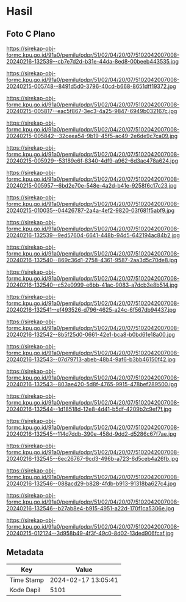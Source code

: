 # Hasil

## Foto C Plano

https://sirekap-obj-formc.kpu.go.id/91a0/pemilu/pdpr/51/02/04/20/07/5102042007008-20240216-132539--cb7e7d2d-b31e-44da-8ed8-00beeb443535.jpg

https://sirekap-obj-formc.kpu.go.id/91a0/pemilu/pdpr/51/02/04/20/07/5102042007008-20240215-005748--8491d5d0-3796-40cd-b668-8651dff19372.jpg

https://sirekap-obj-formc.kpu.go.id/91a0/pemilu/pdpr/51/02/04/20/07/5102042007008-20240215-005817--eac5f867-3ec3-4a25-9847-6949b032167c.jpg

https://sirekap-obj-formc.kpu.go.id/91a0/pemilu/pdpr/51/02/04/20/07/5102042007008-20240215-005842--32ceea54-9b19-45f5-ac49-2e6de9c7ca09.jpg

https://sirekap-obj-formc.kpu.go.id/91a0/pemilu/pdpr/51/02/04/20/07/5102042007008-20240215-005929--53189e6f-8340-4df9-a962-6d3ac478a624.jpg

https://sirekap-obj-formc.kpu.go.id/91a0/pemilu/pdpr/51/02/04/20/07/5102042007008-20240215-005957--6bd2e70e-548e-4a2d-b41e-9258f6c17c23.jpg

https://sirekap-obj-formc.kpu.go.id/91a0/pemilu/pdpr/51/02/04/20/07/5102042007008-20240215-010035--04426787-2a4a-4ef2-9820-03f681f5abf9.jpg

https://sirekap-obj-formc.kpu.go.id/91a0/pemilu/pdpr/51/02/04/20/07/5102042007008-20240216-132539--9ed57604-6641-448b-94d5-642194ac84b2.jpg

https://sirekap-obj-formc.kpu.go.id/91a0/pemilu/pdpr/51/02/04/20/07/5102042007008-20240216-132540--869c36d1-2758-4361-9587-2aa3d5c70de8.jpg

https://sirekap-obj-formc.kpu.go.id/91a0/pemilu/pdpr/51/02/04/20/07/5102042007008-20240216-132540--c52e0999-e6bb-41ac-9083-a7dcb3e8b514.jpg

https://sirekap-obj-formc.kpu.go.id/91a0/pemilu/pdpr/51/02/04/20/07/5102042007008-20240216-132541--ef493526-d796-4625-a24c-6f567db94437.jpg

https://sirekap-obj-formc.kpu.go.id/91a0/pemilu/pdpr/51/02/04/20/07/5102042007008-20240216-132542--8b5f25d0-0661-42e1-bca8-b0bd61e18a00.jpg

https://sirekap-obj-formc.kpu.go.id/91a0/pemilu/pdpr/51/02/04/20/07/5102042007008-20240216-132543--07d79713-abeb-48b4-9af6-b3bb46150f42.jpg

https://sirekap-obj-formc.kpu.go.id/91a0/pemilu/pdpr/51/02/04/20/07/5102042007008-20240216-132543--803ae420-5d8f-4765-9915-478bef289500.jpg

https://sirekap-obj-formc.kpu.go.id/91a0/pemilu/pdpr/51/02/04/20/07/5102042007008-20240216-132544--1d18518d-12e8-4d41-b5df-4209b2c9ef7f.jpg

https://sirekap-obj-formc.kpu.go.id/91a0/pemilu/pdpr/51/02/04/20/07/5102042007008-20240216-132545--114d7ddb-390e-458d-9dd2-d5286c67f7ae.jpg

https://sirekap-obj-formc.kpu.go.id/91a0/pemilu/pdpr/51/02/04/20/07/5102042007008-20240216-132545--6ec26767-9cd3-496b-a723-6d5ceb4a26fb.jpg

https://sirekap-obj-formc.kpu.go.id/91a0/pemilu/pdpr/51/02/04/20/07/5102042007008-20240216-132546--088acd29-b828-4fdb-b913-91318ba627c4.jpg

https://sirekap-obj-formc.kpu.go.id/91a0/pemilu/pdpr/51/02/04/20/07/5102042007008-20240216-132546--b27ab8e4-b915-4951-a22d-170f1ca5306e.jpg

https://sirekap-obj-formc.kpu.go.id/91a0/pemilu/pdpr/51/02/04/20/07/5102042007008-20240215-012124--3d958b49-4f3f-49c0-8d02-13ded906fcaf.jpg


## Metadata

| Key        | Value               |
| ---------- | ------------------- |
| Time Stamp | 2024-02-17 13:05:41 |
| Kode Dapil | 5101                |



